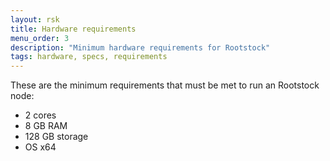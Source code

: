 ```yaml
---
layout: rsk
title: Hardware requirements
menu_order: 3
description: "Minimum hardware requirements for Rootstock"
tags: hardware, specs, requirements
---
```


These are the minimum requirements that must be met to run an Rootstock node:

- 2 cores
- 8 GB RAM
- 128 GB storage
- OS x64
